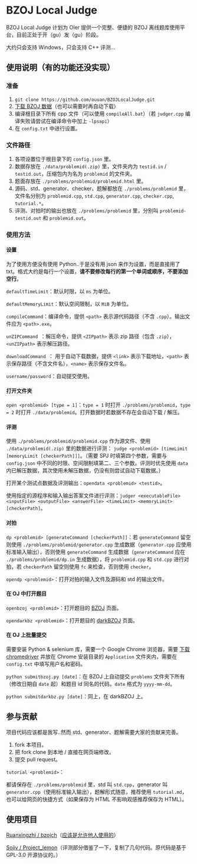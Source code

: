 # BZOJ Local Judge

BZOJ Local Judge 计划为 OIer 提供一个完整、便捷的 BZOJ 离线题库使用平台，目前正处于开（gu）发（gu）阶段。

大约只会支持 Windows，只会支持 C++ 评测...

## 使用说明（有的功能还没实现）

### 准备

1. `git clone https://github.com/ouuan/BZOJLocalJudge.git`
2. [下载 BZOJ 数据](http://darkbzoj.tk/blogof/root/blog/10)（也可以需要时再自动下载）
3. 编译根目录下所有 cpp 文件（可以使用 `compileAll.bat`）（若 `judger.cpp` 编译失败请尝试在编译命令中加上 `-lpsapi`）
4. 在 `config.txt` 中进行设置。

### 文件路径

1. 各项设置位于根目录下的 `config.json` 里。
2. 数据存放在 `./data/problemid(.zip)` 里，文件夹内为 `testid.in` / `testid.out`，压缩包内为名为 `problemid` 的文件夹。
3. 题面存放在 `./problems/problemid/problemid.html` 里。
4. 源码、std、generator、checker、题解都放在 `./problems/problemid` 里，文件名分别为 `problemid.cpp`, `std.cpp`, `generator.cpp`, `checker.cpp`, `tutorial.*`。
5. 评测、对拍时的输出也放在 `./problems/problemid` 里，分别叫 `problemid-testid.out` 和 `problemid.out`。

### 使用方法

#### 设置

为了使用方便没有使用 Python..于是没有用 json 来作为设置，而是直接用了 txt。格式大约是每行一个设置，**请不要修改每行的第一个单词或顺序，不要添加空行**。

`defaultTimeLimit`：默认时限，以 `ms` 为单位。

`defaultMemoryLimit`：默认空间限制，以 `MiB` 为单位。

`compileCommand`：编译命令，提供 `<path>` 表示源代码路径（不含 `.cpp`）。输出文件应为 `<path>.exe`。

`unZIPCommand `：解压命令，提供 `<ZIPpath>` 表示 zip 路径（包含 `.zip`），`<unZIPpath>` 表示解压路径。

`downloadCommand `： 用于自动下载数据，提供 `<link>` 表示下载地址，`<path>` 表示保存路径（不含文件名），`<name>` 表示保存文件名。

`username/password`：自动提交使用。

#### 打开文件夹

`open <problemid> [type = 1]`：`type = 1` 时打开 `./problems/problemid`，`type = 2` 时打开 `./data/problemid`。打开数据时若数据不存在会自动下载 / 解压。

#### 评测

使用 `./problems/problemid/problemid.cpp` 作为源文件、使用 `./data/problemid(.zip)` 里的数据进行评测： `judge <problemid> [timeLimit [memoryLimit [checkerPath]]]`。（需要 SPJ 时填第四个参数，需要与 `config.json` 中不同的时限、空间限制填第二、三个参数。评测时优先使用 `data` 内已解压数据，其次使用未解压数据，仍没有则尝试自动下载数据。）

打开某个测试点数据及评测输出：`opendata <problemid> <testid>`。

使用指定的源程序和输入输出答案文件进行评测：`judger <executableFile> <inputFile> <outputFile> <answerFile> <timeLimit> <memoryLimit> [checkerPath]`。

#### 对拍

`dp <problemid> [generateCommand [checkerPath]]`：若 `generateCommand` 留空则使用 `./problems/problemid/generator.cpp` 生成数据（`generator.cpp` 应使用标准输入输出），否则使用 `generateCommand` 生成数据（`generateCommand` 应在 `./problems/problemid/dp.in` 生成数据），将 `problemid.cpp` 和 `std.cpp` 进行对拍，若 `checkerPath` 留空则使用 `fc` 来检查，否则使用 `checker`。

`opendp <problemid>`：打开对拍的输入文件及源码和 std 的输出文件。

#### 在 OJ 中打开题目

`openbzoj <problemid>`：打开题目的 [BZOJ](https://www.lydsy.com/JudgeOnline/) 页面。

`opendarkbz <problemid>`：打开题目的 [darkBZOJ](https://darkbzoj.tk/) 页面。

#### 在 OJ 上批量提交

需要安装 Python & selenium 库，需要一个 Google Chrome 浏览器，需要 [下载 chromedriver](http://npm.taobao.org/mirrors/chromedriver/) 并放在 Chrome 安装目录的 `Application` 文件夹内，需要在 `config.txt` 中填写用户名和密码。

`python submitbzoj.py [date]`：在 BZOJ 上自动提交 `problems` 文件夹下所有（修改日期自 `date` 起）和题目 id 同名的代码。`date` 格式为 `yyyy-mm-dd`。

`python submitdarkbz.py [date]`：同上，在 darkBZOJ 上。

## 参与贡献

项目代码应该都是我写..然而 std、generator、题解需要大家的贡献来完善。

1. fork 本项目。
2. 把 fork clone 到本地 / 直接在网页端修改。
3. 提交 pull request。

`tutorial <problemid>`：

都请保存在 `./problems/problemid` 里，std 叫 `std.cpp`，generator 叫 `generator.cpp`（使用标准输入输出），题解形式随意，推荐使用 `tutorial.md`，也可以给网页的快捷方式（如果保存为 HTML 不影响观感推荐保存为 HTML）。

## 使用项目

[Ruanxingzhi / bzojch](https://github.com/Ruanxingzhi/bzojch)（[应该是允许他人使用的](https://github.com/Ruanxingzhi/bzojch/issues/2)）

[Sojiv / Project_lemon](https://github.com/Sojiv/Project_lemon)（评测部分借鉴了一下，复制了几句代码。原代码是基于 GPL-3.0 开源协议的。）